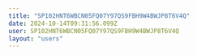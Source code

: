 ```yaml
---
title: "SP102HNT6WBCN05FQ07Y97QS9FBH9W4BWJP8T6V4Q"
date: 2024-10-14T09:31:56.099Z
user: SP102HNT6WBCN05FQ07Y97QS9FBH9W4BWJP8T6V4Q
layout: "users"
---
```

    